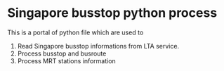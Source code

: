 Singapore busstop python process
================================

This is a portal of python file which are used to 

1. Read Singapore busstop informations from LTA service.
2. Process busstop and busroute 
3. Process MRT stations information